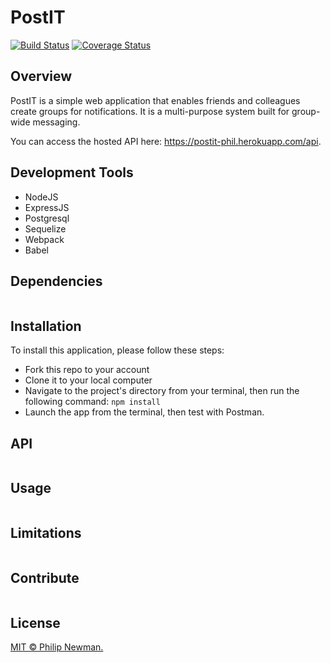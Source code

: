 # PostIT

[![Build Status](https://travis-ci.org/Philipeano/post-it.svg?branch=develop)](https://travis-ci.org/Philipeano/post-it?branch=develop) 
[![Coverage Status](https://coveralls.io/repos/github/Philipeano/post-it/badge.svg?branch=develop)](https://coveralls.io/github/Philipeano/post-it?branch=develop)

## Overview
PostIT is a simple web application that enables friends and colleagues create groups for notifications. It is a multi-purpose system built for group-wide messaging.  

You can access the hosted API here: https://postit-phil.herokuapp.com/api. 

## Development Tools

- NodeJS
- ExpressJS
- Postgresql
- Sequelize
- Webpack
- Babel

## Dependencies

```
```

## Installation
To install this application, please follow these steps:

- Fork this repo to your account
- Clone it to your local computer
- Navigate to the project's directory from your terminal, then run the following command: ```npm install```
- Launch the app from the terminal, then test with Postman.

## API

```
```

## Usage

```
```

## Limitations

```
```

## Contribute

```
```

## License
[MIT © Philip Newman.](../LICENSE)
